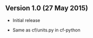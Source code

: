 Version 1.0 (27 May 2015)
-------------------------

* Initial release

* Same as cf/units.py in cf-python
